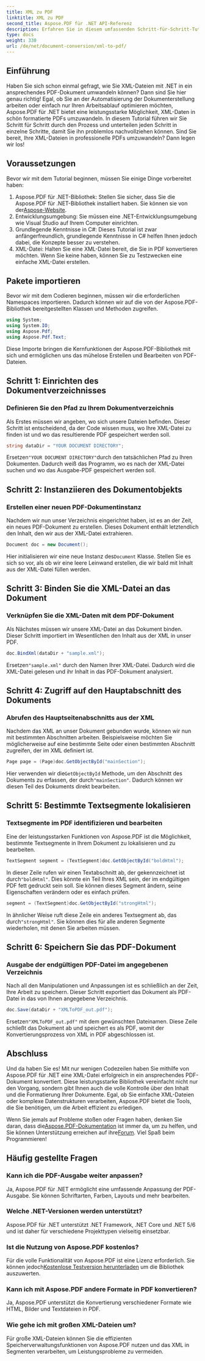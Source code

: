 ```yaml
---
title: XML zu PDF
linktitle: XML zu PDF
second_title: Aspose.PDF für .NET API-Referenz
description: Erfahren Sie in diesem umfassenden Schritt-für-Schritt-Tutorial mit Codebeispielen und ausführlichen Erklärungen, wie Sie mit Aspose.PDF für .NET XML in PDF konvertieren.
type: docs
weight: 330
url: /de/net/document-conversion/xml-to-pdf/
---
```

## Einführung

Haben Sie sich schon einmal gefragt, wie Sie XML-Dateien mit .NET in ein ansprechendes PDF-Dokument umwandeln können? Dann sind Sie hier genau richtig! Egal, ob Sie an der Automatisierung der Dokumenterstellung arbeiten oder einfach nur Ihren Arbeitsablauf optimieren möchten, Aspose.PDF für .NET bietet eine leistungsstarke Möglichkeit, XML-Daten in schön formatierte PDFs umzuwandeln. In diesem Tutorial führen wir Sie Schritt für Schritt durch den Prozess und unterteilen jeden Schritt in einzelne Schritte, damit Sie ihn problemlos nachvollziehen können. Sind Sie bereit, Ihre XML-Dateien in professionelle PDFs umzuwandeln? Dann legen wir los!

## Voraussetzungen

Bevor wir mit dem Tutorial beginnen, müssen Sie einige Dinge vorbereitet haben:

1.  Aspose.PDF für .NET-Bibliothek: Stellen Sie sicher, dass Sie die Aspose.PDF für .NET-Bibliothek installiert haben. Sie können sie von der[Aspose-Website](https://releases.aspose.com/pdf/net/).
2. Entwicklungsumgebung: Sie müssen eine .NET-Entwicklungsumgebung wie Visual Studio auf Ihrem Computer einrichten.
3. Grundlegende Kenntnisse in C#: Dieses Tutorial ist zwar anfängerfreundlich, grundlegende Kenntnisse in C# helfen Ihnen jedoch dabei, die Konzepte besser zu verstehen.
4. XML-Datei: Halten Sie eine XML-Datei bereit, die Sie in PDF konvertieren möchten. Wenn Sie keine haben, können Sie zu Testzwecken eine einfache XML-Datei erstellen.

## Pakete importieren

Bevor wir mit dem Codieren beginnen, müssen wir die erforderlichen Namespaces importieren. Dadurch können wir auf die von der Aspose.PDF-Bibliothek bereitgestellten Klassen und Methoden zugreifen.

```csharp
using System;
using System.IO;
using Aspose.Pdf;
using Aspose.Pdf.Text;
```

Diese Importe bringen die Kernfunktionen der Aspose.PDF-Bibliothek mit sich und ermöglichen uns das mühelose Erstellen und Bearbeiten von PDF-Dateien.

## Schritt 1: Einrichten des Dokumentverzeichnisses

### Definieren Sie den Pfad zu Ihrem Dokumentverzeichnis

Als Erstes müssen wir angeben, wo sich unsere Dateien befinden. Dieser Schritt ist entscheidend, da der Code wissen muss, wo Ihre XML-Datei zu finden ist und wo das resultierende PDF gespeichert werden soll.

```csharp
string dataDir = "YOUR DOCUMENT DIRECTORY";
```

 Ersetzen`"YOUR DOCUMENT DIRECTORY"`durch den tatsächlichen Pfad zu Ihren Dokumenten. Dadurch weiß das Programm, wo es nach der XML-Datei suchen und wo das Ausgabe-PDF gespeichert werden soll.

## Schritt 2: Instanziieren des Dokumentobjekts

### Erstellen einer neuen PDF-Dokumentinstanz

Nachdem wir nun unser Verzeichnis eingerichtet haben, ist es an der Zeit, ein neues PDF-Dokument zu erstellen. Dieses Dokument enthält letztendlich den Inhalt, den wir aus der XML-Datei extrahieren.

```csharp
Document doc = new Document();
```

 Hier initialisieren wir eine neue Instanz des`Document` Klasse. Stellen Sie es sich so vor, als ob wir eine leere Leinwand erstellen, die wir bald mit Inhalt aus der XML-Datei füllen werden.

## Schritt 3: Binden Sie die XML-Datei an das Dokument

### Verknüpfen Sie die XML-Daten mit dem PDF-Dokument

Als Nächstes müssen wir unsere XML-Datei an das Dokument binden. Dieser Schritt importiert im Wesentlichen den Inhalt aus der XML in unser PDF.

```csharp
doc.BindXml(dataDir + "sample.xml");
```

 Ersetzen`"sample.xml"` durch den Namen Ihrer XML-Datei. Dadurch wird die XML-Datei gelesen und ihr Inhalt in das PDF-Dokument analysiert.

## Schritt 4: Zugriff auf den Hauptabschnitt des Dokuments

### Abrufen des Hauptseitenabschnitts aus der XML

Nachdem das XML an unser Dokument gebunden wurde, können wir nun mit bestimmten Abschnitten arbeiten. Beispielsweise möchten Sie möglicherweise auf eine bestimmte Seite oder einen bestimmten Abschnitt zugreifen, der im XML definiert ist.

```csharp
Page page = (Page)doc.GetObjectById("mainSection");
```

 Hier verwenden wir die`GetObjectById` Methode, um den Abschnitt des Dokuments zu erfassen, der durch`"mainSection"`. Dadurch können wir diesen Teil des Dokuments direkt bearbeiten.

## Schritt 5: Bestimmte Textsegmente lokalisieren

### Textsegmente im PDF identifizieren und bearbeiten

Eine der leistungsstarken Funktionen von Aspose.PDF ist die Möglichkeit, bestimmte Textsegmente in Ihrem Dokument zu lokalisieren und zu bearbeiten.

```csharp
TextSegment segment = (TextSegment)doc.GetObjectById("boldHtml");
```

 In dieser Zeile rufen wir einen Textabschnitt ab, der gekennzeichnet ist durch`"boldHtml"`. Dies könnte ein Teil Ihres XML sein, der im endgültigen PDF fett gedruckt sein soll. Sie können dieses Segment ändern, seine Eigenschaften verändern oder es einfach prüfen.

```csharp
segment = (TextSegment)doc.GetObjectById("strongHtml");
```

 In ähnlicher Weise ruft diese Zeile ein anderes Textsegment ab, das durch`"strongHtml"`. Sie können dies für alle anderen Segmente wiederholen, mit denen Sie arbeiten müssen.

## Schritt 6: Speichern Sie das PDF-Dokument

### Ausgabe der endgültigen PDF-Datei im angegebenen Verzeichnis

Nach all den Manipulationen und Anpassungen ist es schließlich an der Zeit, Ihre Arbeit zu speichern. Dieser Schritt exportiert das Dokument als PDF-Datei in das von Ihnen angegebene Verzeichnis.

```csharp
doc.Save(dataDir + "XMLToPDF_out.pdf");
```

 Ersetzen`"XMLToPDF_out.pdf"` mit dem gewünschten Dateinamen. Diese Zeile schließt das Dokument ab und speichert es als PDF, womit der Konvertierungsprozess von XML in PDF abgeschlossen ist.

## Abschluss

Und da haben Sie es! Mit nur wenigen Codezeilen haben Sie mithilfe von Aspose.PDF für .NET eine XML-Datei erfolgreich in ein ansprechendes PDF-Dokument konvertiert. Diese leistungsstarke Bibliothek vereinfacht nicht nur den Vorgang, sondern gibt Ihnen auch die volle Kontrolle über den Inhalt und die Formatierung Ihrer Dokumente. Egal, ob Sie einfache XML-Dateien oder komplexe Datenstrukturen verarbeiten, Aspose.PDF bietet die Tools, die Sie benötigen, um die Arbeit effizient zu erledigen.

 Wenn Sie jemals auf Probleme stoßen oder Fragen haben, denken Sie daran, dass die[Aspose.PDF-Dokumentation](https://reference.aspose.com/pdf/net/) ist immer da, um zu helfen, und Sie können Unterstützung erreichen auf ihre[Forum](https://forum.aspose.com/c/pdf/10). Viel Spaß beim Programmieren!

## Häufig gestellte Fragen

### Kann ich die PDF-Ausgabe weiter anpassen?
Ja, Aspose.PDF für .NET ermöglicht eine umfassende Anpassung der PDF-Ausgabe. Sie können Schriftarten, Farben, Layouts und mehr bearbeiten.

### Welche .NET-Versionen werden unterstützt?
Aspose.PDF für .NET unterstützt .NET Framework, .NET Core und .NET 5/6 und ist daher für verschiedene Projekttypen vielseitig einsetzbar.

### Ist die Nutzung von Aspose.PDF kostenlos?
 Für die volle Funktionalität von Aspose.PDF ist eine Lizenz erforderlich. Sie können jedoch[Kostenlose Testversion herunterladen](https://releases.aspose.com/) um die Bibliothek auszuwerten.

### Kann ich mit Aspose.PDF andere Formate in PDF konvertieren?
Ja, Aspose.PDF unterstützt die Konvertierung verschiedener Formate wie HTML, Bilder und Textdateien in PDF.

### Wie gehe ich mit großen XML-Dateien um?
Für große XML-Dateien können Sie die effizienten Speicherverwaltungsfunktionen von Aspose.PDF nutzen und das XML in Segmenten verarbeiten, um Leistungsprobleme zu vermeiden.